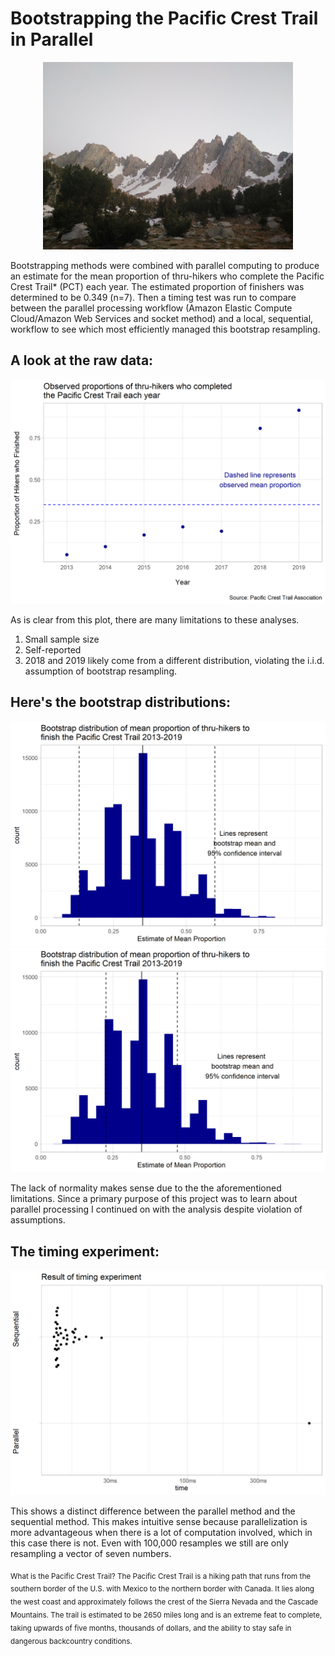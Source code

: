 # Bootstrapping the Pacific Crest Trail in Parallel

<center>
<img src="./images/pct_logo.jpg" width="400" height="300">
</center>

Bootstrapping methods were combined with parallel computing to produce an estimate for the mean proportion of thru-hikers who complete the Pacific Crest Trail*  (PCT) each year. The estimated proportion of finishers was determined to be 0.349 (n=7). Then a timing test was run to compare between the parallel processing workflow (Amazon Elastic Compute Cloud/Amazon Web Services and socket method) and a local, sequential, workflow to see which most efficiently managed this bootstrap resampling.

## A look at the raw data:

<center>
<img src="./images/observed-data-plot.png">
</center>

As is clear from this plot, there are many limitations to these analyses. 
1. Small sample size
2. Self-reported 
3. 2018 and 2019 likely come from a different distribution, violating the i.i.d. assumption of bootstrap resampling.

## Here's the bootstrap distributions:

<center>
<img src="./images/bootstrap-distribution-plot.png">

<img src="./images/parallel-bootstrap-distribution-plot.png">
</center>

The lack of normality makes sense due to the the aforementioned limitations.
Since a primary purpose of this project was to learn about parallel processing I continued on with the analysis despite violation of assumptions.

## The timing experiment:

<center>
<img src="./images/timing-experiment-plot.png">
</center>

This shows a distinct difference between the parallel method and the sequential method. This makes intuitive sense because parallelization is more advantageous when there is a lot of computation involved, which in this case there is not. Even with 100,000 resamples we still are only resampling a vector of seven numbers.




<sub>
What is the Pacific Crest Trail? The Pacific Crest Trail is a hiking path that runs from the southern border of the U.S. with Mexico to the northern border with Canada. It lies along the west coast and approximately follows the crest of the Sierra Nevada and the Cascade Mountains. The trail is estimated to be 2650 miles long and is an extreme feat to complete, taking upwards of five months, thousands of dollars, and the ability to stay safe in dangerous backcountry conditions.
</sub>

